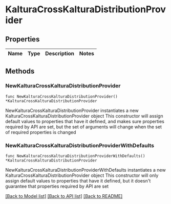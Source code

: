 # KalturaCrossKalturaDistributionProvider

## Properties

Name | Type | Description | Notes
------------ | ------------- | ------------- | -------------

## Methods

### NewKalturaCrossKalturaDistributionProvider

`func NewKalturaCrossKalturaDistributionProvider() *KalturaCrossKalturaDistributionProvider`

NewKalturaCrossKalturaDistributionProvider instantiates a new KalturaCrossKalturaDistributionProvider object
This constructor will assign default values to properties that have it defined,
and makes sure properties required by API are set, but the set of arguments
will change when the set of required properties is changed

### NewKalturaCrossKalturaDistributionProviderWithDefaults

`func NewKalturaCrossKalturaDistributionProviderWithDefaults() *KalturaCrossKalturaDistributionProvider`

NewKalturaCrossKalturaDistributionProviderWithDefaults instantiates a new KalturaCrossKalturaDistributionProvider object
This constructor will only assign default values to properties that have it defined,
but it doesn't guarantee that properties required by API are set


[[Back to Model list]](../README.md#documentation-for-models) [[Back to API list]](../README.md#documentation-for-api-endpoints) [[Back to README]](../README.md)


